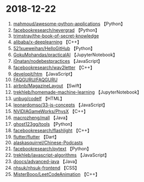 # 2018-12-22

1. [mahmoud/awesome-python-applications](https://github.com/mahmoud/awesome-python-applications) 【Python】
2. [facebookresearch/nevergrad](https://github.com/facebookresearch/nevergrad) 【Python】
3. [trimstray/the-book-of-secret-knowledge](https://github.com/trimstray/the-book-of-secret-knowledge) 
4. [alibaba/x-deeplearning](https://github.com/alibaba/x-deeplearning) 【C++】
5. [521xueweihan/HelloGitHub](https://github.com/521xueweihan/HelloGitHub) 【Python】
6. [GokuMohandas/practicalAI](https://github.com/GokuMohandas/practicalAI) 【JupyterNotebook】
7. [i0natan/nodebestpractices](https://github.com/i0natan/nodebestpractices) 【JavaScript】
8. [facebookresearch/wav2letter](https://github.com/facebookresearch/wav2letter) 【C++】
9. [developit/htm](https://github.com/developit/htm) 【JavaScript】
10. [FAQGURU/FAQGURU](https://github.com/FAQGURU/FAQGURU) 
11. [airbnb/MagazineLayout](https://github.com/airbnb/MagazineLayout) 【Swift】
12. [trekhleb/homemade-machine-learning](https://github.com/trekhleb/homemade-machine-learning) 【JupyterNotebook】
13. [unbug/codelf](https://github.com/unbug/codelf) 【HTML】
14. [leonardomso/33-js-concepts](https://github.com/leonardomso/33-js-concepts) 【JavaScript】
15. [NVIDIAGameWorks/PhysX](https://github.com/NVIDIAGameWorks/PhysX) 【C++】
16. [macrozheng/mall](https://github.com/macrozheng/mall) 【Java】
17. [ghost123gg/tools](https://github.com/ghost123gg/tools) 【Python】
18. [facebookresearch/flashlight](https://github.com/facebookresearch/flashlight) 【C++】
19. [flutter/flutter](https://github.com/flutter/flutter) 【Dart】
20. [alaskasquirrel/Chinese-Podcasts](https://github.com/alaskasquirrel/Chinese-Podcasts) 
21. [facebookresearch/pytext](https://github.com/facebookresearch/pytext) 【Python】
22. [trekhleb/javascript-algorithms](https://github.com/trekhleb/javascript-algorithms) 【JavaScript】
23. [doocs/advanced-java](https://github.com/doocs/advanced-java) 【Java】
24. [nhsuk/nhsuk-frontend](https://github.com/nhsuk/nhsuk-frontend) 【CSS】
25. [MisterBooo/LeetCodeAnimation](https://github.com/MisterBooo/LeetCodeAnimation) 【C++】
